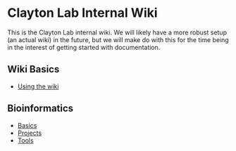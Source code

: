 # Clayton Lab Internal Wiki

This is the Clayton Lab internal wiki. We will likely have a more robust setup (an 
actual wiki) in the future, but we will make do with this for the time being in the 
interest of getting started with documentation.

## Wiki Basics

* [Using the wiki](usage/index.md)

## Bioinformatics

* [Basics](bioinformatics/basics.md) 
* [Projects](bioinformatics/projects.md)
* [Tools](bioinformatics/tools/index.md)
